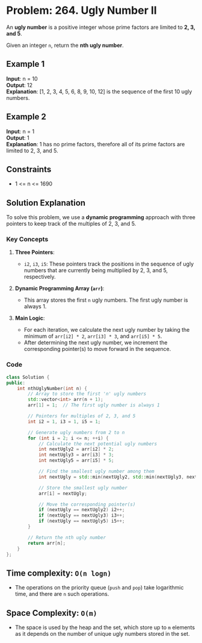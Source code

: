 # Problem: 264. Ugly Number II

An **ugly number** is a positive integer whose prime factors are limited to **2, 3, and 5**.

Given an integer `n`, return the **nth ugly number**.

## Example 1

**Input**: n = 10  
**Output**: 12  
**Explanation**: [1, 2, 3, 4, 5, 6, 8, 9, 10, 12] is the sequence of the first 10 ugly numbers.

## Example 2

**Input**: n = 1  
**Output**: 1  
**Explanation**: 1 has no prime factors, therefore all of its prime factors are limited to 2, 3, and 5.

## Constraints

- 1 <= n <= 1690

## Solution Explanation

To solve this problem, we use a **dynamic programming** approach with three pointers to keep track of the multiples of 2, 3, and 5.

### Key Concepts

1. **Three Pointers**:

   - `i2`, `i3`, `i5`: These pointers track the positions in the sequence of ugly numbers that are currently being multiplied by 2, 3, and 5, respectively.

2. **Dynamic Programming Array (`arr`)**:

   - This array stores the first `n` ugly numbers. The first ugly number is always 1.

3. **Main Logic**:
   - For each iteration, we calculate the next ugly number by taking the minimum of `arr[i2] * 2`, `arr[i3] * 3`, and `arr[i5] * 5`.
   - After determining the next ugly number, we increment the corresponding pointer(s) to move forward in the sequence.

### Code

```cpp
class Solution {
public:
    int nthUglyNumber(int n) {
        // Array to store the first 'n' ugly numbers
        std::vector<int> arr(n + 1);
        arr[1] = 1;  // The first ugly number is always 1

        // Pointers for multiples of 2, 3, and 5
        int i2 = 1, i3 = 1, i5 = 1;

        // Generate ugly numbers from 2 to n
        for (int i = 2; i <= n; ++i) {
            // Calculate the next potential ugly numbers
            int nextUgly2 = arr[i2] * 2;
            int nextUgly3 = arr[i3] * 3;
            int nextUgly5 = arr[i5] * 5;

            // Find the smallest ugly number among them
            int nextUgly = std::min(nextUgly2, std::min(nextUgly3, nextUgly5));

            // Store the smallest ugly number
            arr[i] = nextUgly;

            // Move the corresponding pointer(s)
            if (nextUgly == nextUgly2) i2++;
            if (nextUgly == nextUgly3) i3++;
            if (nextUgly == nextUgly5) i5++;
        }

        // Return the nth ugly number
        return arr[n];
    }
};
```

## Time complexity: `O(n logn)`

- The operations on the priority queue (`push` and `pop`) take logarithmic time, and there are `n` such operations.

## Space Complexity: `O(m)`

- The space is used by the heap and the set, which store up to `m` elements as it depends on the number of unique ugly numbers stored in the set.
